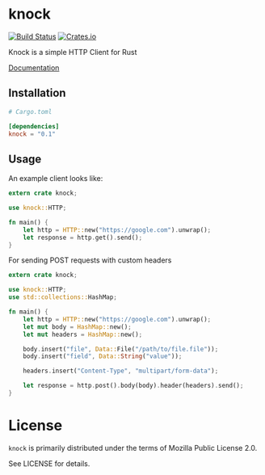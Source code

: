 # knock

[![Build Status](https://travis-ci.org/nsheremet/knock.svg?branch=master)](https://travis-ci.org/nsheremet/knock)
[![Crates.io](https://img.shields.io/crates/v/knock.svg)](https://crates.io/crates/knock)

Knock is a simple HTTP Client for Rust

[Documentation](https://docs.rs/crate/knock/0.1.0)

## Installation

```toml
# Cargo.toml

[dependencies]
knock = "0.1"
```

## Usage

An example client looks like:

```rust
extern crate knock;

use knock::HTTP;

fn main() {
    let http = HTTP::new("https://google.com").unwrap();
    let response = http.get().send();
}
```

For sending POST requests with custom headers

```rust
extern crate knock;

use knock::HTTP;
use std::collections::HashMap;

fn main() {
    let http = HTTP::new("https://google.com").unwrap();
    let mut body = HashMap::new();
    let mut headers = HashMap::new();

    body.insert("file", Data::File("/path/to/file.file"));
    body.insert("field", Data::String("value"));

    headers.insert("Content-Type", "multipart/form-data");

    let response = http.post().body(body).header(headers).send();
}
```

# License

`knock` is primarily distributed under the terms of Mozilla Public License 2.0.

See LICENSE for details.
